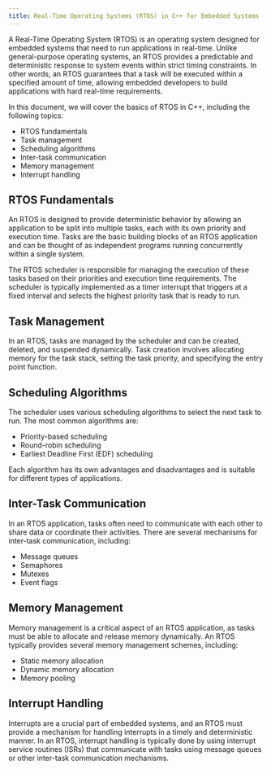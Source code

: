 ```yaml
---
title: Real-Time Operating Systems (RTOS) in C++ for Embedded Systems
---
```



A Real-Time Operating System (RTOS) is an operating system designed for embedded systems that need to run applications in real-time. Unlike general-purpose operating systems, an RTOS provides a predictable and deterministic response to system events within strict timing constraints. In other words, an RTOS guarantees that a task will be executed within a specified amount of time, allowing embedded developers to build applications with hard real-time requirements.

In this document, we will cover the basics of RTOS in C++, including the following topics:

- RTOS fundamentals
- Task management
- Scheduling algorithms
- Inter-task communication
- Memory management
- Interrupt handling

## RTOS Fundamentals

An RTOS is designed to provide deterministic behavior by allowing an application to be split into multiple tasks, each with its own priority and execution time. Tasks are the basic building blocks of an RTOS application and can be thought of as independent programs running concurrently within a single system.

The RTOS scheduler is responsible for managing the execution of these tasks based on their priorities and execution time requirements. The scheduler is typically implemented as a timer interrupt that triggers at a fixed interval and selects the highest priority task that is ready to run.

## Task Management

In an RTOS, tasks are managed by the scheduler and can be created, deleted, and suspended dynamically. Task creation involves allocating memory for the task stack, setting the task priority, and specifying the entry point function.

## Scheduling Algorithms

The scheduler uses various scheduling algorithms to select the next task to run. The most common algorithms are:

- Priority-based scheduling
- Round-robin scheduling
- Earliest Deadline First (EDF) scheduling

Each algorithm has its own advantages and disadvantages and is suitable for different types of applications.

## Inter-Task Communication

In an RTOS application, tasks often need to communicate with each other to share data or coordinate their activities. There are several mechanisms for inter-task communication, including:

- Message queues
- Semaphores
- Mutexes
- Event flags

## Memory Management

Memory management is a critical aspect of an RTOS application, as tasks must be able to allocate and release memory dynamically. An RTOS typically provides several memory management schemes, including:

- Static memory allocation
- Dynamic memory allocation
- Memory pooling

## Interrupt Handling

Interrupts are a crucial part of embedded systems, and an RTOS must provide a mechanism for handling interrupts in a timely and deterministic manner. In an RTOS, interrupt handling is typically done by using interrupt service routines (ISRs) that communicate with tasks using message queues or other inter-task communication mechanisms.